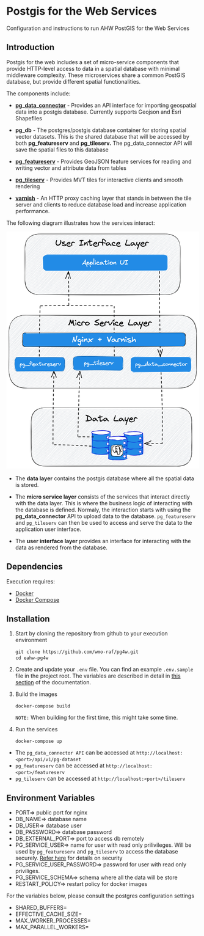 # Postgis for the Web Services

Configuration and instructions to run AHW PostGIS for the Web Services

## Introduction

Postgis for the web includes a set of micro-service components that provide HTTP-level access to data in a spatial database with minimal middleware complexity. 
These microservices share a common PostGIS database, but provide different spatial functionalities.

The components include:

- **[pg_data_connector](https://github.com/wmo-raf/pg-data-connector)** - Provides an API interface for importing geospatial data into a postgis database. Currently supports Geojson and Esri Shapefiles

- **pg_db** - The postgres/postgis database container for storing spatial vector datasets. This is the shared database that will be accessed by both **pg_featureserv** and **pg_tileserv.**  The pg_data_connector API will save the spatial files to this database

- **[pg_featureserv](https://github.com/CrunchyData/pg_featureserv)** - Provides GeoJSON feature services for reading and writing vector and attribute data from tables

- **[pg_tileserv](https://github.com/CrunchyData/pg_tileserv)** - Provides MVT tiles for interactive clients and smooth rendering

- **[varnish](https://github.com/docker-library/docs/tree/master/varnish)** - An HTTP proxy caching layer that stands in between the tile server and clients to reduce database load and increase application performance.


The following diagram illustrates how the services interact:

![pg4w](./pg4w.png)

- The **data layer** contains the postgis database where all the spatial data is stored.
- The **micro service layer** consists of the services that interact directly with the data layer. This is where the business logic of interacting with the database is defined. Normaly, the interaction starts with using the **pg_data_connector** API to upload data to the database. `pg_featureserv` and `pg_tileserv` can then be used to access and serve the data to the application user interface.

- The **user interface layer** provides an interface for interacting with the data as rendered from the database.

## Dependencies
Execution requires:

- [Docker](https://www.docker.com/)
- [Docker Compose](https://docs.docker.com/compose/)

## Installation
1. Start by cloning the repository from github to your execution environment
    ```
    git clone https://github.com/wmo-raf/pg4w.git
    cd eahw-pg4w
    ```

2. Create and update your `.env` file. You can find an example `.env.sample` file in the project root. The variables are described in detail in [this section](#environment-variables) of the documentation.

3. Build the images
    ```
    docker-compose build
    ```

    `NOTE:` When building for the first time, this might take some time.

4. Run the services

    ```
    docker-compose up
    ```

- The `pg_data_connector API` can be accessed at `http://localhost:<port>/api/v1/pg-dataset`
- `pg_featureserv` can be accessed at `http://localhost:<port>/featureserv`
- `pg_tileserv` can be accessed at `http://localhost:<port>/tileserv`

## Environment Variables
- PORT=> public port for nginx
- DB_NAME=> database name
- DB_USER=> database user
- DB_PASSWORD=> database password
- DB_EXTERNAL_PORT=> port to access db remotely
- PG_SERVICE_USER=> name for user with read only prilivileges. Will be used by `pg_featureserv` and `pg_tileserv` to access the database securely. [Refer here](https://access.crunchydata.com/documentation/pg_tileserv/1.0.3/usage/security/) for details on security
- PG_SERVICE_USER_PASSWORD=> password for user with read only priviliges.
- PG_SERVICE_SCHEMA=> schema where all the data will be store
- RESTART_POLICY=> restart policy for docker images

For the variables below, please consult the postgres configuration settings

- SHARED_BUFFERS=
- EFFECTIVE_CACHE_SIZE=
- MAX_WORKER_PROCESSES=
- MAX_PARALLEL_WORKERS=